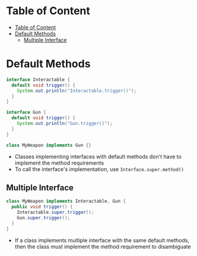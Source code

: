 # Table of Content

- [Table of Content](#table-of-content)
- [Default Methods](#default-methods)
  - [Multiple Interface](#multiple-interface)

# Default Methods

```java
interface Interactable {
  default void trigger() {
    System.out.println("Interactable.trigger()");
  }
}

interface Gun {
  default void trigger() {
    System.out.println("Gun.trigger()");
  }
}

class MyWeapon implements Gun {}
```

- Classes implementing interfaces with default methods don't have to implement
  the method requirements
- To call the interface's implementation, use `Interface.super.method()`

## Multiple Interface

```java
class MyWeapon implements Interactable, Gun {
  public void trigger() {
    Interactable.super.trigger();
    Gun.super.trigger();
  }
}
```

- If a class implements multiple interface with the same default methods, then
  the class must implement the method requirement to disambiguate
